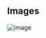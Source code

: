 ## Images

![image](https://github.com/user-attachments/assets/8c581507-9087-4516-a117-ba930f4f62ec)
